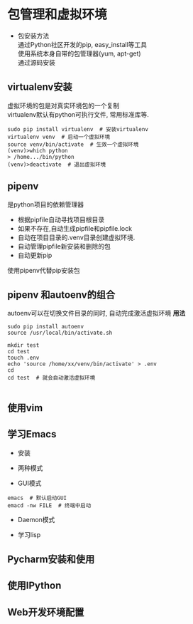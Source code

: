 
# 包管理和虚拟环境

- 包安装方法    
通过Python社区开发的pip, easy_install等工具   
使用系统本身自带的包管理器(yum, apt-get)      
通过源码安装     


## virtualenv安装  
虚拟环境的包是对真实环境包的一个复制  
virtualenv默认有python可执行文件, 常用标准库等.
```
sudo pip install virtualenv  # 安装virtualenv
virtualenv venv  # 启动一个虚拟环境
source venv/bin/activate  # 生效一个虚拟环境
(venv)>which python
> /home.../bin/python
(venv)>deactivate  # 退出虚拟环境
```

## pipenv
是python项目的依赖管理器
- 根据pipfile自动寻找项目根目录
- 如果不存在,自动生成pipfile和pipfile.lock
- 自动在项目目录的.venv目录创建虚拟环境. 
- 自动管理pipfile新安装和删除的包
- 自动更新pip

使用pipenv代替pip安装包

## pipenv 和autoenv的组合

autoenv可以在切换文件目录的同时, 自动完成激活虚拟环境
**用法**
```
sudo pip install autoenv
source /usr/local/bin/activate.sh

mkdir test
cd test
touch .env
echo 'source /home/xx/venv/bin/activate' > .env
cd
cd test  # 就会自动激活虚拟环境


```



## 使用vim

## 学习Emacs

- 安装

- 两种模式
 - GUI模式
 ```
 emacs  # 默认启动GUI
 emacd -nw FILE  # 终端中启动
 ```
 - Daemon模式

- 学习lisp


## Pycharm安装和使用

## 使用IPython

## Web开发环境配置

